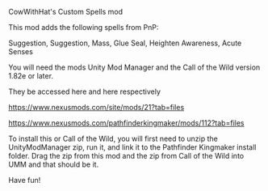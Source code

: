 CowWithHat's Custom Spells mod

This mod adds the following spells from PnP:

Suggestion,
Suggestion, Mass,
Glue Seal,
Heighten Awareness,
Acute Senses

You will need the mods Unity Mod Manager and the Call of the Wild version 1.82e or later.

They be accessed here and here respectively

https://www.nexusmods.com/site/mods/21?tab=files

https://www.nexusmods.com/pathfinderkingmaker/mods/112?tab=files

To install this or Call of the Wild, you will first need to unzip the UnityModManager zip, run it, and link it to the Pathfinder Kingmaker install folder. Drag the zip from this mod and the zip from Call of the Wild into UMM and that should be it. 

Have fun!
